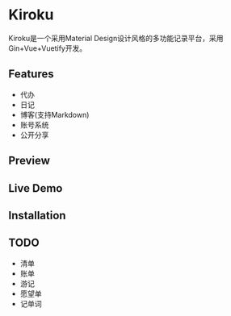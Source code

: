 # Kiroku
Kiroku是一个采用Material Design设计风格的多功能记录平台，采用Gin+Vue+Vuetify开发。

## Features
- 代办
- 日记
- 博客(支持Markdown)
- 账号系统
- 公开分享

## Preview

## Live Demo

[kiroku]: 47.108.67.15

## Installation

## TODO
- 清单
- 账单
- 游记
- 愿望单
- 记单词
